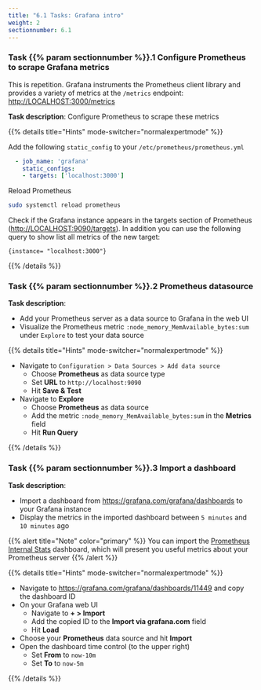 ```yaml
---
title: "6.1 Tasks: Grafana intro"
weight: 2
sectionnumber: 6.1
---
```


### Task {{% param sectionnumber %}}.1 Configure Prometheus to scrape Grafana metrics

This is repetition. Grafana instruments the Prometheus client library and provides a variety of metrics at the `/metrics` endpoint: <http://LOCALHOST:3000/metrics>

**Task description**:  Configure Prometheus to scrape these metrics

{{% details title="Hints" mode-switcher="normalexpertmode" %}}

Add the following `static_config` to your `/etc/prometheus/prometheus.yml`
```yaml
  - job_name: 'grafana'
    static_configs:
    - targets: ['localhost:3000']
```

Reload Prometheus
```bash
sudo systemctl reload prometheus
```

Check if the Grafana instance appears in the targets section of Prometheus (<http://LOCALHOST:9090/targets>). In addition you can use the following query to show list all metrics of the new target:

```promql
{instance= "localhost:3000"}
```

{{% /details %}}

### Task {{% param sectionnumber %}}.2 Prometheus datasource

**Task description**:

* Add your Prometheus server as a data source to Grafana in the web UI
* Visualize the Prometheus metric `:node_memory_MemAvailable_bytes:sum` under `Explore` to test your data source


{{% details title="Hints" mode-switcher="normalexpertmode" %}}

* Navigate to `Configuration > Data Sources > Add data source`
  * Choose **Prometheus** as data source type
  * Set **URL** to `http://localhost:9090`
  * Hit **Save & Test**
* Navigate to **Explore**
  * Choose **Prometheus** as data source
  * Add the metric `:node_memory_MemAvailable_bytes:sum` in the **Metrics** field
  * Hit **Run Query**

{{% /details %}}

### Task {{% param sectionnumber %}}.3 Import a dashboard

**Task description**:

* Import a dashboard from <https://grafana.com/grafana/dashboards> to your Grafana instance
* Display the metrics in the imported dashboard between `5 minutes` and `10 minutes` ago

{{% alert title="Note" color="primary" %}}
You can import the [Prometheus Internal Stats](https://grafana.com/grafana/dashboards/11449) dashboard, which will present you useful metrics about your Prometheus server
{{% /alert %}}

{{% details title="Hints" mode-switcher="normalexpertmode" %}}

* Navigate to <https://grafana.com/grafana/dashboards/11449> and copy the dashboard ID
* On your Grafana web UI
  * Navigate to **+ > Import**
  * Add the copied ID to the **Import via grafana.com** field
  * Hit **Load**
* Choose your **Prometheus** data source and hit **Import**
* Open the dashboard time control (to the upper right)
  * Set **From** to `now-10m`
  * Set **To** to `now-5m`

{{% /details %}}
